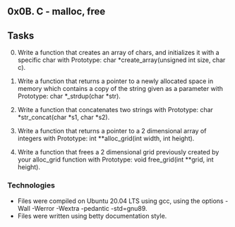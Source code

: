 ## 0x0B. C - malloc, free

## Tasks

0. Write a function that creates an array of chars, and initializes it with
a specific char with Prototype: char *create_array(unsigned int size, char c).

1. Write a function that returns a pointer to a newly allocated space in memory
which contains a copy of the string given as a parameter with
Prototype: char *_strdup(char *str).

2. Write a function that concatenates two strings with
Prototype: char *str_concat(char *s1, char *s2).

3. Write a function that returns a pointer to a 2 dimensional array of
integers with Prototype: int **alloc_grid(int width, int height).

4. Write a function that frees a 2 dimensional grid previously created by your
alloc_grid function with Prototype: void free_grid(int **grid, int height).

### Technologies
* Files were compiled on Ubuntu 20.04 LTS using gcc, using the options
-Wall -Werror -Wextra -pedantic -std=gnu89.
* Files were written using betty documentation style.
